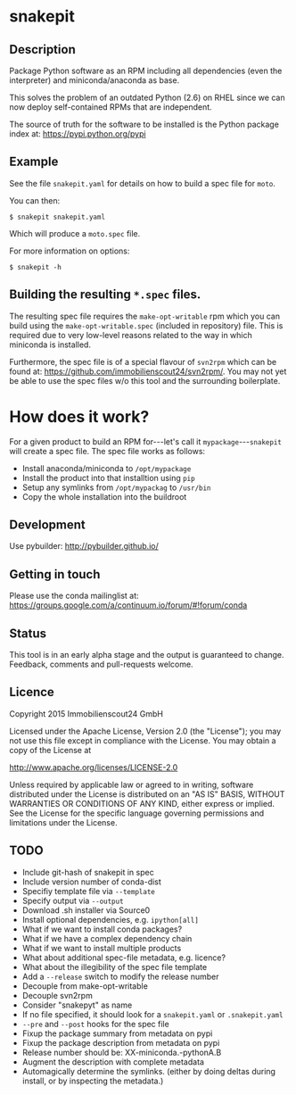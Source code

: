 # snakepit

## Description

Package Python software as an RPM including all dependencies (even the
interpreter) and miniconda/anaconda as base.

This solves the problem of an outdated Python (2.6) on RHEL since we can now
deploy self-contained RPMs that are independent.

The source of truth for the software to be installed is the Python package
index at: https://pypi.python.org/pypi

## Example

See the file `snakepit.yaml` for details on how to build a spec file for
`moto`.

You can then:

```
$ snakepit snakepit.yaml
```

Which will produce a `moto.spec` file.

For more information on options:

```
$ snakepit -h
```

## Building the resulting `*.spec` files.

The resulting spec file requires the `make-opt-writable` rpm which you can
build using the `make-opt-writable.spec` (included in repository) file. This is
required due to very low-level reasons related to the way in which miniconda
is installed.

Furthermore, the spec file is of a special flavour of `svn2rpm` which can be
found at: https://github.com/immobilienscout24/svn2rpm/. You may not yet be
able to use the spec files w/o this tool and the surrounding boilerplate.

# How does it work?

For a given product to build an RPM for---let's call it
`mypackage`---`snakepit` will create a spec file. The spec file works as
follows:

* Install anaconda/miniconda to `/opt/mypackage`
* Install the product into that installtion using `pip`
* Setup any symlinks from `/opt/mypackag` to `/usr/bin`
* Copy the whole installation into the buildroot

## Development

Use pybuilder: http://pybuilder.github.io/

## Getting in touch

Please use the conda mailinglist at: https://groups.google.com/a/continuum.io/forum/#!forum/conda

## Status

This tool is in an early alpha stage and the output is guaranteed to change.
Feedback, comments and pull-requests welcome.

## Licence

Copyright 2015 Immobilienscout24 GmbH

Licensed under the Apache License, Version 2.0 (the "License"); you may not use
this file except in compliance with the License. You may obtain a copy of the
License at

http://www.apache.org/licenses/LICENSE-2.0

Unless required by applicable law or agreed to in writing, software distributed
under the License is distributed on an "AS IS" BASIS, WITHOUT WARRANTIES OR
CONDITIONS OF ANY KIND, either express or implied. See the License for the
specific language governing permissions and limitations under the License.

## TODO

* Include git-hash of snakepit in spec
* Include version number of conda-dist
* Specifiy template file via `--template`
* Specify output via `--output`
* Download .sh installer via Source0
* Install optional dependencies, e.g. `ipython[all]`
* What if we want to install conda packages?
* What if we have a complex dependency chain
* What if we want to install multiple products
* What about additional spec-file metadata, e.g. licence?
* What about the illegibility of the spec file template
* Add a `--release` switch to modify the release number
* Decouple from make-opt-writable
* Decouple svn2rpm
* Consider "snakepyt" as name
* If no file specified, it should look for a `snakepit.yaml` or `.snakepit.yaml`
* `--pre` and `--post` hooks for the spec file
* Fixup the package summary from metadata on pypi
* Fixup the package description from metadata on pypi
* Release number should be: XX-miniconda.-pythonA.B
* Augment the description with complete metadata
* Automagically determine the symlinks. (either by doing deltas during install,
  or by inspecting the metadata.)

